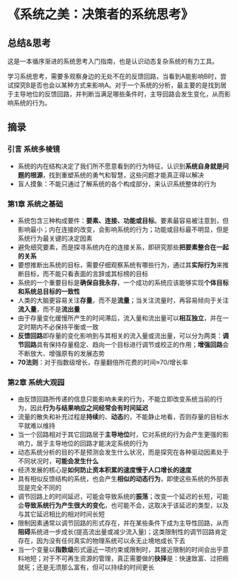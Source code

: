 # 《系统之美：决策者的系统思考》

## 总结&思考

这是一本循序渐进的系统思考入门指南，也是认识动态复杂系统的有力工具。

学习系统思考，需要多观察身边的无处不在的反馈回路，当看到A能影响B时，尝试探究B是否也会以某种方式来影响A。对于一个系统的分析，最主要的是找到居于主导地位的反馈回路，并判断当满足哪些条件时，主导回路会发生变化，从而影响系统的行为。

## 摘录

### 引言 系统多棱镜

- 系统的内在结构决定了我们所不愿意看到的行为特征，认识到**系统自身就是问题的根源**，找到重塑系统的勇气和智慧，这些问题才能真正得以解决
- 盲人摸象：不能只通过了解系统的各个构成部分，来认识系统整体的行为

### 第1章 系统之基础

- 系统包含三种构成要件：**要素、连接、功能或目标**。要素最容易被注意到，但影响最小；内在连接的改变，会影响系统的行为；功能或目标最不明显，但是系统行为最关键的决定因素
- 避免细究要素，而是探寻系统内在的连接关系，即研究那些**把要素整合在一起的关系**
- 要想推断出系统的目标，需要仔细观察系统有哪些行为，通过其**实际行为**来推断目标，而不能只看表面的言辞或其标榜的目标
- 系统的一个重要目标是**确保自我永存**，一个成功的系统应该能够实现**个体目标和系统总目标的一致性**
- 人类的大脑更容易关注**存量**，而不是**流量**；当关注流量时，再容易倾向于关注**流入量**，而不是**流出量**
- 由于存量变化缓慢所产生的时间滞后，流入量和流出量可以**相互独立**，并在一定时期内不必保持平衡或一致
- **反馈回路**即存量的变化影响到与其相关的流入量或流出量，可以分为两类：**调节回路**具有保持存量稳定、趋向一个目标进行调节或校正的作用；**增强回路**会不断放大、增强原有的发展态势
- **70法则**：对于指数级增长，存量翻倍所花费的时间≈70/增长率

### 第2章 系统大观园

- 由反馈回路所传递的信息只能影响未来的行为，不能立即改变系统当前的行为，因此**行为与结果响应之间经常会有时间延迟**
- 流量的散失和补充过程是**持续**的、**动态**的，不能静止地看，否则存量的目标水平就难以维持
- 当一个回路相对于其它回路居于**主导地位**时，它对系统的行为会产生更强的影响力，居于主导地位的回路才能决定系统的行为
- 动态系统分析的目的不是预测会发生什么状况，而是探究在各种驱动因素处于不同状况时，**可能会发生什么**
- 经济发展的核心是**如何防止资本积累的速度慢于人口增长的速度**
- 具有相似反馈结构的系统，也会产生**相似的动态行为**，即使这些系统的外部表现是完全不同的
- 调节回路上的时间延迟，可能会导致系统的**振荡**；改变一个延迟的长短，可能会**导致系统行为产生很大的变化**，也可能不会，这取决于该延迟的类型，以及与其它延迟相比的相对时间长短
- 限制因素通常以调节回路的形式存在，并在某些条件下成为主导性回路，从而**阻碍**系统进一步成长(提高流出量或减少流入量)；这类限制性的调节回路肯定存在，因为没有任何真实的物理系统可以永无止境地成长下去
- 当一个变量以**指数级**形式逼近一项约束或限制时，其接近限制的时间会出乎意料地短；对于不可再生资源的管理，真正需要做的**抉择**是：快速致富、过把瘾就死；还是无须那么富有，但可以持续的时间更长